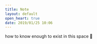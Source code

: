 ```yaml
---
title: Note
layout: default
open_heart: true
date: 2019/01/25 10:06
---
```


how to know enough to exist in this space 🥀
